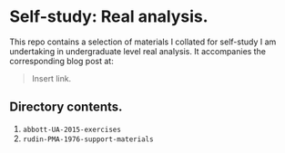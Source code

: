 # Self-study: Real analysis.

This repo contains a selection of materials I collated for self-study I am undertaking in undergraduate level real analysis. It accompanies the corresponding blog post at:

> Insert link.

## Directory contents.

1. `abbott-UA-2015-exercises`
2. `rudin-PMA-1976-support-materials`



